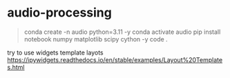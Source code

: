# audio-processing


> conda create -n audio python=3.11 -y
> conda activate audio
> pip install notebook numpy matplotlib scipy cython -y
> code .


try to use widgets template layots
https://ipywidgets.readthedocs.io/en/stable/examples/Layout%20Templates.html